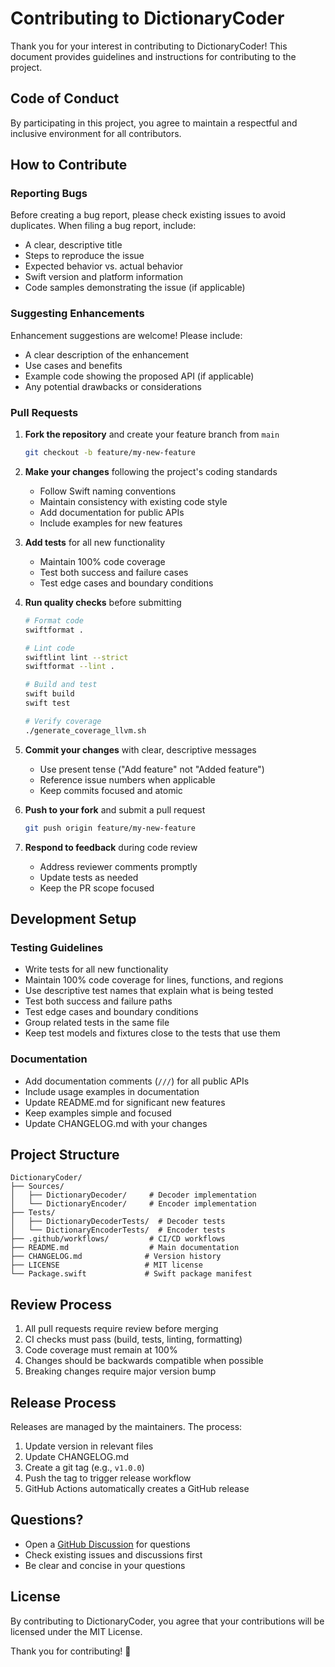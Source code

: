 # Contributing to DictionaryCoder

Thank you for your interest in contributing to DictionaryCoder! This document provides guidelines and instructions for contributing to the project.

## Code of Conduct

By participating in this project, you agree to maintain a respectful and inclusive environment for all contributors.

## How to Contribute

### Reporting Bugs

Before creating a bug report, please check existing issues to avoid duplicates. When filing a bug report, include:

- A clear, descriptive title
- Steps to reproduce the issue
- Expected behavior vs. actual behavior
- Swift version and platform information
- Code samples demonstrating the issue (if applicable)

### Suggesting Enhancements

Enhancement suggestions are welcome! Please include:

- A clear description of the enhancement
- Use cases and benefits
- Example code showing the proposed API (if applicable)
- Any potential drawbacks or considerations

### Pull Requests

1. **Fork the repository** and create your feature branch from `main`
   ```bash
   git checkout -b feature/my-new-feature
   ```

2. **Make your changes** following the project's coding standards
   - Follow Swift naming conventions
   - Maintain consistency with existing code style
   - Add documentation for public APIs
   - Include examples for new features

3. **Add tests** for all new functionality
   - Maintain 100% code coverage
   - Test both success and failure cases
   - Test edge cases and boundary conditions

4. **Run quality checks** before submitting
   ```bash
   # Format code
   swiftformat .
   
   # Lint code
   swiftlint lint --strict
   swiftformat --lint .
   
   # Build and test
   swift build
   swift test
   
   # Verify coverage
   ./generate_coverage_llvm.sh
   ```

5. **Commit your changes** with clear, descriptive messages
   - Use present tense ("Add feature" not "Added feature")
   - Reference issue numbers when applicable
   - Keep commits focused and atomic

6. **Push to your fork** and submit a pull request
   ```bash
   git push origin feature/my-new-feature
   ```

7. **Respond to feedback** during code review
   - Address reviewer comments promptly
   - Update tests as needed
   - Keep the PR scope focused

## Development Setup

### Testing Guidelines

- Write tests for all new functionality
- Maintain 100% code coverage for lines, functions, and regions
- Use descriptive test names that explain what is being tested
- Test both success and failure paths
- Test edge cases and boundary conditions
- Group related tests in the same file
- Keep test models and fixtures close to the tests that use them

### Documentation

- Add documentation comments (`///`) for all public APIs
- Include usage examples in documentation
- Update README.md for significant new features
- Keep examples simple and focused
- Update CHANGELOG.md with your changes

## Project Structure

```
DictionaryCoder/
├── Sources/
│   ├── DictionaryDecoder/     # Decoder implementation
│   └── DictionaryEncoder/     # Encoder implementation
├── Tests/
│   ├── DictionaryDecoderTests/  # Decoder tests
│   └── DictionaryEncoderTests/  # Encoder tests
├── .github/workflows/         # CI/CD workflows
├── README.md                  # Main documentation
├── CHANGELOG.md              # Version history
├── LICENSE                   # MIT license
└── Package.swift             # Swift package manifest
```

## Review Process

1. All pull requests require review before merging
2. CI checks must pass (build, tests, linting, formatting)
3. Code coverage must remain at 100%
4. Changes should be backwards compatible when possible
5. Breaking changes require major version bump

## Release Process

Releases are managed by the maintainers. The process:

1. Update version in relevant files
2. Update CHANGELOG.md
3. Create a git tag (e.g., `v1.0.0`)
4. Push the tag to trigger release workflow
5. GitHub Actions automatically creates a GitHub release

## Questions?

- Open a [GitHub Discussion](https://github.com/dalemyers/DictionaryCoder/discussions) for questions
- Check existing issues and discussions first
- Be clear and concise in your questions

## License

By contributing to DictionaryCoder, you agree that your contributions will be licensed under the MIT License.

Thank you for contributing! 🎉
